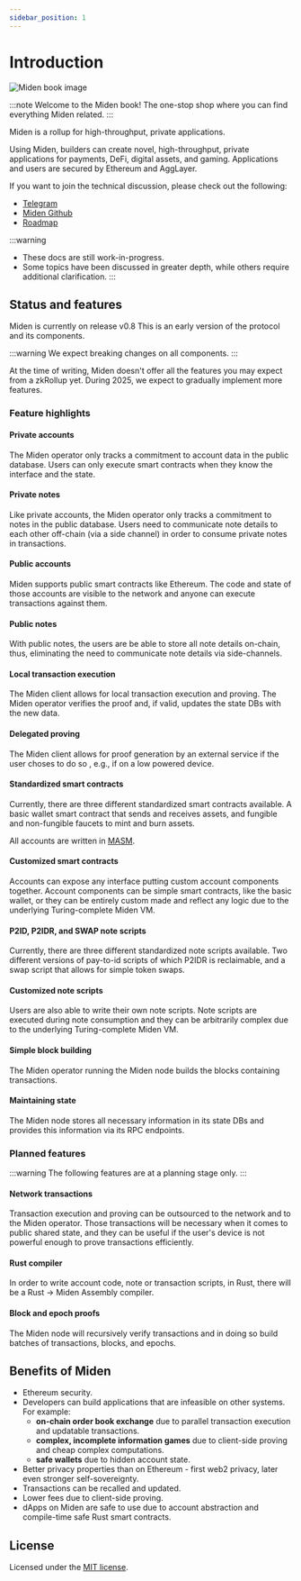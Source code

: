```yaml
---
sidebar_position: 1
---
```


# Introduction

![Miden book image](/img/book.png)

:::note
Welcome to the Miden book! The one-stop shop where you can find everything Miden related.
:::

Miden is a rollup for high-throughput, private applications.

Using Miden, builders can create novel, high-throughput, private applications for payments, DeFi, digital assets, and gaming. Applications and users are secured by Ethereum and AggLayer.

If you want to join the technical discussion, please check out the following:

- [Telegram](https://t.me/BuildOnMiden)
- [Miden Github](https://github.com/0xMiden)
- [Roadmap](https://miden.xyz/roadmap)

:::warning

- These docs are still work-in-progress.
- Some topics have been discussed in greater depth, while others require additional clarification.
  :::

## Status and features

Miden is currently on release v0.8 This is an early version of the protocol and its components.

:::warning
We expect breaking changes on all components.
:::

At the time of writing, Miden doesn't offer all the features you may expect from a zkRollup yet. During 2025, we expect to gradually implement more features.

### Feature highlights

#### Private accounts

The Miden operator only tracks a commitment to account data in the public database. Users can only execute smart contracts when they know the interface and the state.

#### Private notes

Like private accounts, the Miden operator only tracks a commitment to notes in the public database. Users need to communicate note details to each other off-chain (via a side channel) in order to consume private notes in transactions.

#### Public accounts

Miden supports public smart contracts like Ethereum. The code and state of those accounts are visible to the network and anyone can execute transactions against them.

#### Public notes

With public notes, the users are be able to store all note details on-chain, thus, eliminating the need to communicate note details via side-channels.

#### Local transaction execution

The Miden client allows for local transaction execution and proving. The Miden operator verifies the proof and, if valid, updates the state DBs with the new data.

#### Delegated proving

The Miden client allows for proof generation by an external service if the user choses to do so , e.g., if on a low powered device.

#### Standardized smart contracts

Currently, there are three different standardized smart contracts available. A basic wallet smart contract that sends and receives assets, and fungible and non-fungible faucets to mint and burn assets.

All accounts are written in [MASM](https://0xmiden.github.io/miden-vm/user_docs/assembly/main.html).

#### Customized smart contracts

Accounts can expose any interface putting custom account components together. Account components can be simple smart contracts, like the basic wallet, or they can be entirely custom made and reflect any logic due to the underlying Turing-complete Miden VM.

#### P2ID, P2IDR, and SWAP note scripts

Currently, there are three different standardized note scripts available. Two different versions of pay-to-id scripts of which P2IDR is reclaimable, and a swap script that allows for simple token swaps.

#### Customized note scripts

Users are also able to write their own note scripts. Note scripts are executed during note consumption and they can be arbitrarily complex due to the underlying Turing-complete Miden VM.

#### Simple block building

The Miden operator running the Miden node builds the blocks containing transactions.

#### Maintaining state

The Miden node stores all necessary information in its state DBs and provides this information via its RPC endpoints.

### Planned features

:::warning
The following features are at a planning stage only.
:::

#### Network transactions

Transaction execution and proving can be outsourced to the network and to the Miden operator. Those transactions will be necessary when it comes to public shared state, and they can be useful if the user's device is not powerful enough to prove transactions efficiently.

#### Rust compiler

In order to write account code, note or transaction scripts, in Rust, there will be a Rust -> Miden Assembly compiler.

#### Block and epoch proofs

The Miden node will recursively verify transactions and in doing so build batches of transactions, blocks, and epochs.

## Benefits of Miden

- Ethereum security.
- Developers can build applications that are infeasible on other systems. For example:
  - **on-chain order book exchange** due to parallel transaction execution and updatable transactions.
  - **complex, incomplete information games** due to client-side proving and cheap complex computations.
  - **safe wallets** due to hidden account state.
- Better privacy properties than on Ethereum - first web2 privacy, later even stronger self-sovereignty.
- Transactions can be recalled and updated.
- Lower fees due to client-side proving.
- dApps on Miden are safe to use due to account abstraction and compile-time safe Rust smart contracts.

## License

Licensed under the [MIT license](http://opensource.org/licenses/MIT).
